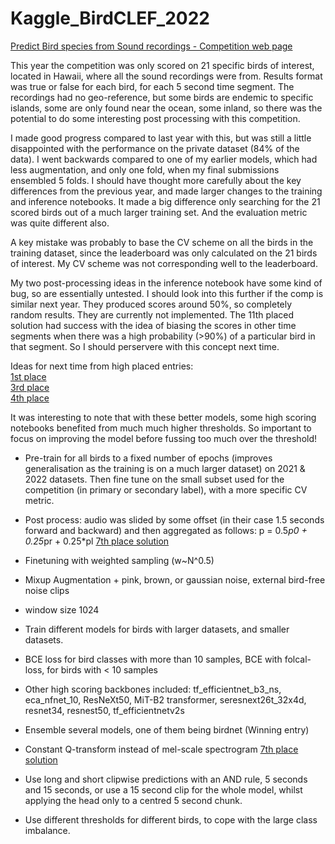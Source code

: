 # Kaggle_BirdCLEF_2022

[Predict Bird species from Sound recordings - Competition web page](https://www.kaggle.com/competitions/birdclef-2022)

This year the competition was only scored on 21 specific birds of interest, located in Hawaii, where all the sound recordings were from.  Results format was true or false for each bird, for each 5 second time segment.  The recordings had no geo-reference, but some birds are endemic to specific islands, some are only found near the ocean, some inland, so there was the potential to do some interesting post processing with this competition.

I made good progress compared to last year with this, but was still a little disappointed with the performance on the private dataset (84% of the data).  I went backwards compared to one of my earlier models, which had less augmentation, and only one fold, when my final submissions ensembled 5 folds.  I should have thought more carefully about the key differences from the previous year, and made larger changes to the training and inference notebooks.  It made a big difference only searching for the 21 scored birds out of a much larger training set.  And the evaluation metric was quite different also.

A key mistake was probably to base the CV scheme on all the birds in the training dataset, since the leaderboard was only calculated on the 21 birds of interest.  My CV scheme was not corresponding well to the leaderboard.

My two post-processing ideas in the inference notebook have some kind of bug, so are essentially untested. I should look into this further if the comp is similar next year. They produced scores around 50%, so completely random results.  They are currently not implemented.  The 11th placed solution had success with the idea of biasing the scores in other time segments when there was a high probability (>90%) of a particular bird in that segment.  So I should perservere with this concept next time.

Ideas for next time from high placed entries:   
[1st place](https://www.kaggle.com/competitions/birdclef-2022/discussion/327047)  
[3rd place](https://www.kaggle.com/competitions/birdclef-2022/discussion/327193)  
[4th place](https://www.kaggle.com/competitions/birdclef-2022/discussion/326987)

It was interesting to note that with these better models, some high scoring notebooks benefited from much much higher thresholds.  So important to focus on improving the model before fussing too much over the threshold!


* Pre-train for all birds to a fixed number of epochs (improves generalisation as the training is on a much larger dataset) on 2021 & 2022 datasets.  Then fine tune on the small subset used for the competition (in primary or secondary label), with a more specific CV metric.

* Post process: audio was slided by some offset (in their case 1.5 seconds forward and backward) and then aggregated as follows: p = 0.5*p0 + 0.25*pr + 0.25*pl   [7th place solution](https://www.kaggle.com/competitions/birdclef-2022/discussion/326979)

* Finetuning with weighted sampling (w~N^0.5)

* Mixup Augmentation + pink, brown, or gaussian noise, external bird-free noise clips

* window size 1024

*  Train different models for birds with larger datasets, and smaller datasets.

* BCE loss for bird classes with more than 10 samples, BCE with folcal-loss, for birds with < 10 samples

* Other high scoring backbones included: tf_efficientnet_b3_ns, eca_nfnet_10, ResNeXt50, MiT-B2 transformer, seresnext26t_32x4d, resnet34, resnest50,  tf_efficientnetv2s

* Ensemble several models, one of them being birdnet (Winning entry)

* Constant Q-transform instead of mel-scale spectrogram  [7th place solution](https://www.kaggle.com/competitions/birdclef-2022/discussion/326973)

* Use long and short clipwise predictions with an AND rule, 5 seconds and 15 seconds, or use a 15 second clip for the whole model, whilst applying the head only to a centred 5 second chunk.

* Use different thresholds for different birds, to cope with the large class imbalance.
